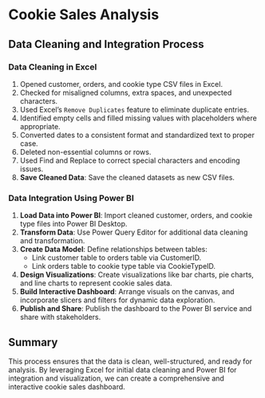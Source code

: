 # Cookie Sales Analysis

## Data Cleaning and Integration Process

### Data Cleaning in Excel
1. Opened customer, orders, and cookie type CSV files in Excel.
2. Checked for misaligned columns, extra spaces, and unexpected characters.
3. Used Excel’s `Remove Duplicates` feature to eliminate duplicate entries.
4. Identified empty cells and filled missing values with placeholders where appropriate.
5. Converted dates to a consistent format and standardized text to proper case.
6. Deleted non-essential columns or rows.
7. Used Find and Replace to correct special characters and encoding issues.
8. **Save Cleaned Data**: Save the cleaned datasets as new CSV files.

### Data Integration Using Power BI
1. **Load Data into Power BI**: Import cleaned customer, orders, and cookie type files into Power BI Desktop.
2. **Transform Data**: Use Power Query Editor for additional data cleaning and transformation.
3. **Create Data Model**: Define relationships between tables:
   - Link customer table to orders table via CustomerID.
   - Link orders table to cookie type table via CookieTypeID.
4. **Design Visualizations**: Create visualizations like bar charts, pie charts, and line charts to represent cookie sales data.
5. **Build Interactive Dashboard**: Arrange visuals on the canvas, and incorporate slicers and filters for dynamic data exploration.
6. **Publish and Share**: Publish the dashboard to the Power BI service and share with stakeholders.

## Summary
This process ensures that the data is clean, well-structured, and ready for analysis. By leveraging Excel for initial data cleaning and Power BI for integration and visualization, we can create a comprehensive and interactive cookie sales dashboard.

